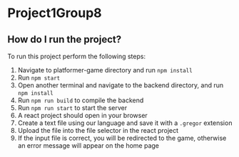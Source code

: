 # Project1Group8

## How do I run the project?
To run this project perform the following steps: <br>
1. Navigate to platformer-game directory and run ``` npm install ``` <br>
2. Run ``` npm start ``` <br>
3. Open another terminal and navigate to the backend directory, and run ``` npm install ``` <br>
4. Run ``` npm run build ``` to compile the backend <br>
5. Run ``` npm run start ``` to start the server
6. A react project should open in your browser <br>
7. Create a text file using our language and save it with a ``` .gregor ``` extension <br>
8. Upload the file into the file selector in the react project <br>
9. If the input file is correct, you will be redirected to the game, otherwise an error message will appear on the home page